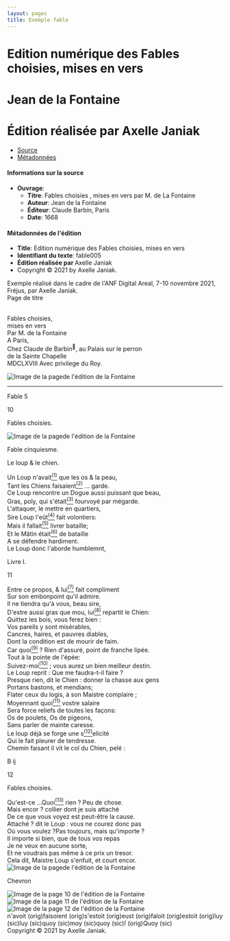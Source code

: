 ```yaml
---
layout: pages
title: Exemple fable
---
```

<div class="row"><div class="col text-center my-5"><h1 class="display-5"><span class="title font-italic">Edition numérique des Fables choisies, mises en vers</span></h1><p class="mb-3"></p><h1 class="display-6">Jean de la Fontaine</h1><h1 class="display-6">Édition réalisée par Axelle Janiak</h1></div></div><div class="row wrapper"><ul class="nav nav-tabs nav-justified" id="tab" role="tablist"><li class="nav-item" role="presentation"><a class="nav-link active" id="witnesses-tab" data-toggle="tab" href="#witnesses" role="tab" aria-controls="witnesses" aria-selected="true"><div class="panel">Source</div></a></li><li class="nav-item" role="presentation"><a class="nav-link" id="metadata-tab" data-toggle="tab" href="#metadata" role="tab" aria-controls="metadata" aria-selected="false"><div class="panel">Métadonnées</div></a></li></ul><div class="tab-content"><div class="tab-pane active" id="witnesses" role="tabpanel" aria-labelledby="witnesses-tab"><h4>Informations sur la source</h4><ul><li><b>Ouvrage</b>: <ul><li><b>Titre</b>: <span class="title font-italic">Fables choisies , mises en vers par M. de La Fontaine</span></li><li><b>Auteur</b>: Jean de la Fontaine</li><li><b>Éditeur</b>: Claude Barbin, Paris</li><li><b>Date</b>: 1668</li></ul></li></ul></div><div class="tab-pane fade" id="metadata" role="tabpanel" aria-labelledby="metadata-tab"><h4>Métadonnées de l'édition</h4><ul><li><b>Title</b>: <span class="title font-italic">Edition numérique des Fables choisies, mises en vers</span></li><li><b>Identifiant du texte</b>: fable005</li><li><b>Édition réalisée par </b>Axelle Janiak</li><li>Copyright © 2021 by Axelle Janiak.</li></ul>Exemple réalisé dans le cadre de l'ANF <span class="font-italic">Digital Areal</span>, 7-10 novembre 2021, Fréjus, par Axelle Janiak.</div></div></div><div class="container">
<div class="row"><div class="col-1 font-weight-bold">Page de titre</div><div class="col-5"><p>
<span class="font-weight-bold">
<br>Fables choisies,
<br>mises en vers
</span>
<span class="font-italic">
<br>Par <span>M. de la Fontaine</span>
</span><span>
<br>A Paris,
<br>Chez <span class="indexable">Claude de Barbin<sup>👤</sup></span>, au Palais sur le perron
<br>de la Sainte Chapelle
<br>
<span>MDCLXVIII</span>
</span><span class="font-italic">Avec privilege du Roy.</span></p></div><div class="col-6"><img src="../facsimiles/LaFontaine_001.jpg" class="img-fluid" alt="Image de la pagede l'édition de la Fontaine"></div></div><hr>
<div class="row"><div class="col-1 font-weight-bold">Fable 5</div><div class="col-5 text-center">
<p class="text-muted form-work&#xA; float-left">10</p>
<p class="text-muted form-work&#xA; text-center font-weight-bold header">Fables choisies.</p>
<p class="font-weight-bold">
<img src="../facsimiles/frise.png" class="img-fluid" alt="Image de la pagede l'édition de la Fontaine">
</p>
<p class="font-weight-bold">
Fable cinquiesme.</p>
<p class="font-weight-bold">
Le loup &amp; le chien.</p>
<div class="lgtext-center">
<span class="vers">
<span class="initial">U</span>n Loup <span class="reg">n'avait</span><span class="tooltipApp orig-reg"><a tabindex="0" data-toggle="popover" data-html="true" data-target="d1e167" href="#to-app-choice0001" title="Note 1" id="from-app-choice0001"><sup>(1)</sup></a></span> que les os &amp; la peau,</span><br>
<span class="vers">
Tant les Chiens <span class="reg">faisaient</span><span class="tooltipApp orig-reg"><a tabindex="0" data-toggle="popover" data-html="true" data-target="d1e176" href="#to-app-choice0002" title="Note 2" id="from-app-choice0002"><sup>(2)</sup></a></span> <span class="gap">...</span> garde.</span><br>
<span class="vers">
Ce Loup rencontre un Dogue aussi puissant que
beau,</span><br>
<span class="vers">
Gras, poly, qui <span class="reg">s'était</span><span class="tooltipApp orig-reg"><a tabindex="0" data-toggle="popover" data-html="true" data-target="d1e194" href="#to-app-choice0003" title="Note 3" id="from-app-choice0003"><sup>(3)</sup></a></span> fourvoyé par mégarde.</span><br>
<span class="vers">
L'attaquer, le <span class="unclear">mettre</span> en quartiers,</span><br>
<span class="vers">
Sire Loup l'<span class="reg">eût</span><span class="tooltipApp orig-reg"><a tabindex="0" data-toggle="popover" data-html="true" data-target="d1e211" href="#to-app-choice0004" title="Note 4" id="from-app-choice0004"><sup>(4)</sup></a></span> fait volontiers:</span><br>
<span class="vers">
Mais il <span class="reg">fallait</span><span class="tooltipApp orig-reg"><a tabindex="0" data-toggle="popover" data-html="true" data-target="d1e220" href="#to-app-choice0005" title="Note 5" id="from-app-choice0005"><sup>(5)</sup></a></span> livrer bataille;</span><br>
<span class="vers">
Et le Mâtin <span class="reg">était</span><span class="tooltipApp orig-reg"><a tabindex="0" data-toggle="popover" data-html="true" data-target="d1e229" href="#to-app-choice0006" title="Note 6" id="from-app-choice0006"><sup>(6)</sup></a></span> de bataille</span><br>
<span class="vers">
A <span class="symbol">s</span>e défendre hardi<span class="text-muted supplied" data-toggle="tooltip" data-placement="top" title="Ajouté par l'éditeur"><span class="lost-illegible">ment</span></span>.</span><br>
<span class="vers">
Le Loup donc l'aborde hum<span class="unclear">bl</span>em<span class="text-muted supplied" data-toggle="tooltip" data-placement="top" title="Ajouté par l'éditeur"></span>nt,</span><br>
<p class="text-muted form-work&#xA; text-center font-weight-bold header">Livre I.</p>
<p class="text-muted form-work&#xA; float-right">11</p>
<span class="vers">
Entre ce propos, &amp; <span class="corr">lui</span><span class="tooltipApp sic-corr"><a tabindex="0" data-toggle="popover" data-html="true" data-target="d1e267" href="#to-app-choice0007" title="Note 7" id="from-app-choice0007"><sup>(7)</sup></a></span> fait compliment</span><br>
<span class="vers">
Sur son embonpoint qu'il admire.</span><br>
<span class="vers">
 Il ne tiendra qu'à vous, beau sire,</span><br>
<span class="vers">
D'estre aussi gras que mou, <span class="corr">lui</span><span class="tooltipApp sic-corr"><a tabindex="0" data-toggle="popover" data-html="true" data-target="d1e286" href="#to-app-choice0008" title="Note 8" id="from-app-choice0008"><sup>(8)</sup></a></span> repartit le Chien:</span><br>
<span class="vers">
Quittez les bois, vous ferez bien :</span><br>
<span class="vers">
Vos pareils y sont misérables,</span><br>
<span class="vers">
Cancres, haires, et pauvres diables,</span><br>
<span class="vers">
Dont la condition est de mourir de faim.</span><br>
<span class="vers">
Car <span class="corr">quoi</span><span class="tooltipApp sic-corr"><a tabindex="0" data-toggle="popover" data-html="true" data-target="d1e316" href="#to-app-choice0009" title="Note 9" id="from-app-choice0009"><sup>(9)</sup></a></span> ? Rien d'assuré, point de franche lipée.</span><br>
<span class="vers">
Tout à la pointe de l'épée:</span><br>
<span class="vers">
Suivez-<span class="corr">moi</span><span class="tooltipApp sic-corr"><a tabindex="0" data-toggle="popover" data-html="true" data-target="d1e331" href="#to-app-choice0010" title="Note 10" id="from-app-choice0010"><sup>(10)</sup></a></span> ; vous aurez un bien meilleur destin.</span><br>
<span class="vers">
Le Loup reprit : Que me faudra-t-il faire ?</span><br>
<span class="vers">
Presque rien, dit le Chien : donner la chasse aux
gens</span><br>
<span class="vers">
Portans bastons, et mendians;</span><br>
<span class="vers">
Flater ceux du logis, à son Maistre complaire ;</span><br>
<span class="vers">
Moyennant <span class="corr">quoi</span><span class="tooltipApp sic-corr"><a tabindex="0" data-toggle="popover" data-html="true" data-target="d1e362" href="#to-app-choice0011" title="Note 11" id="from-app-choice0011"><sup>(11)</sup></a></span> vostre salaire</span><br>
<span class="vers">
Sera force reliefs de toutes les façons:</span><br>
<span class="vers">
Os de poulets, Os de pigeons,</span><br>
<span class="vers">
Sans parler de mainte caresse.</span><br>
<span class="vers">
Le loup déjà se forge une <span class="reg">s</span><span class="tooltipApp orig-reg"><a tabindex="0" data-toggle="popover" data-html="true" data-target="d1e387" href="#to-app-choice0012" title="Note 12" id="from-app-choice0012"><sup>(12)</sup></a></span>elicité</span><br>
<span class="vers">
Qui le fait pleurer de tendresse.</span><br>
<span class="vers">
Chemin faisant il vit le col du Chien, pelé :</span><br>
<p class="text-muted form-work&#xA; text-right font-italic sig">B ij</p>
<p class="text-muted form-work&#xA; float-left">12</p>
<p class="text-muted form-work&#xA; text-center font-weight-bold header">Fables choisies.</p>
<span class="vers">
Qu'est-ce <span class="gap">...</span><span class="corr">Quoi</span><span class="tooltipApp sic-corr"><a tabindex="0" data-toggle="popover" data-html="true" data-target="d1e420" href="#to-app-choice0013" title="Note 13" id="from-app-choice0013"><sup>(13)</sup></a></span> rien ?
<span class="unclear">P</span>eu de chose.</span><br>
<span class="vers">
Mais encor ?<span class="text-muted supplied" data-toggle="tooltip" data-placement="top" title="Ajouté par l'éditeur"></span> collier dont je suis attaché</span><br>
<span class="vers">
De ce <span class="unclear">que vous voyez est p</span>eut-être la cause.</span><br>
<span class="vers">
Attaché ? dit le Loup : vous ne courez donc pas</span><br>
<span class="vers">
Où vous voulez ?Pas toujours, mais qu'importe ?</span><br>
<span class="vers">
Il importe si bien, que de tous vos repas</span><br>
<span class="vers">
Je ne veux en aucune sorte,</span><br>
<span class="vers">
Et ne voudrais pas même à ce prix un tresor.</span><br>
<span class="vers">
Cela dit, Maistre Loup s'enfuit, et court encor.</span><br>
<div><img src="../facsimiles/chevron.png" class="img-fluid" alt="Image de la pagede l'édition de la Fontaine"><p class="font-italic">Chevron</p></div>
</div>
</div><div class="col-6"><img src="../facsimiles/LaFontaine_002.jpg" class="img-fluid" alt="Image de la page 10 de l'édition de la Fontaine"><img src="../facsimiles/LaFontaine_003.jpg" class="img-fluid" alt="Image de la page 11 de l'édition de la Fontaine"><img src="../facsimiles/LaFontaine_004.jpg" class="img-fluid" alt="Image de la page 12 de l'édition de la Fontaine"></div></div>
<span class="popover-content d-none" id="d1e167"><span><span class="mb-1 lemma-line"><span class="app-orig">n'avoit (orig)</span></span></span></span><span class="popover-content d-none" id="d1e176"><span><span class="mb-1 lemma-line"><span class="app-orig">faisoient (orig)</span></span></span></span><span class="popover-content d-none" id="d1e194"><span><span class="mb-1 lemma-line"><span class="app-orig">s'estoit (orig)</span></span></span></span><span class="popover-content d-none" id="d1e211"><span><span class="mb-1 lemma-line"><span class="app-orig">eust (orig)</span></span></span></span><span class="popover-content d-none" id="d1e220"><span><span class="mb-1 lemma-line"><span class="app-orig">faloit (orig)</span></span></span></span><span class="popover-content d-none" id="d1e229"><span><span class="mb-1 lemma-line"><span class="app-orig">estoit (orig)</span></span></span></span><span class="popover-content d-none" id="d1e267"><span><span class="mb-1 lemma-line"><span class="app-sic">luy (<span class="font-italic">sic</span>)</span></span></span></span><span class="popover-content d-none" id="d1e286"><span><span class="mb-1 lemma-line"><span class="app-sic">luy (<span class="font-italic">sic</span>)</span></span></span></span><span class="popover-content d-none" id="d1e316"><span><span class="mb-1 lemma-line"><span class="app-sic">quoy (<span class="font-italic">sic</span>)</span></span></span></span><span class="popover-content d-none" id="d1e331"><span><span class="mb-1 lemma-line"><span class="app-sic">moy (<span class="font-italic">sic</span>)</span></span></span></span><span class="popover-content d-none" id="d1e362"><span><span class="mb-1 lemma-line"><span class="app-sic">quoy (<span class="font-italic">sic</span>)</span></span></span></span><span class="popover-content d-none" id="d1e387"><span><span class="mb-1 lemma-line"><span class="app-orig">ſ (orig)</span></span></span></span><span class="popover-content d-none" id="d1e420"><span><span class="mb-1 lemma-line"><span class="app-sic">Quoy (<span class="font-italic">sic</span>)</span></span></span></span></div><footer class="footer mt-auto py-3 text-center"><div>Copyright © 2021 by Axelle Janiak.</div></footer>
